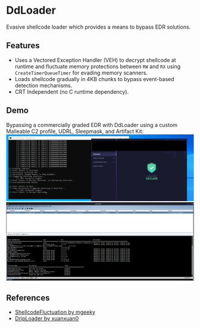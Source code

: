 # DdLoader

Evasive shellcode loader which provides a means to bypass EDR solutions.

## Features
- Uses a Vectored Exception Handler (VEH) to decrypt shellcode at runtime and fluctuate memory protections between `RW` and `RX` using `CreateTimerQueueTimer` for evading memory scanners.
- Loads shellcode gradually in 4KB chunks to bypass event-based detection mechanisms.
- CRT Independent (no C runtime dependency).

## Demo  
Bypassing a commercially graded EDR with DdLoader using a custom Malleable C2 profile, UDRL, Sleepmask, and Artifact Kit:  
![](images/image1.png)
![](images/image2.png)
## References
- [ShellcodeFluctuation by mgeeky](https://github.com/mgeeky/ShellcodeFluctuation)
- [DripLoader by xuanxuan0](https://github.com/xuanxuan0/DripLoader)
